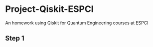 # Project-Qiskit-ESPCI
An homework using Qiskit for Quantum Engineering courses at ESPCI

## Step 1
